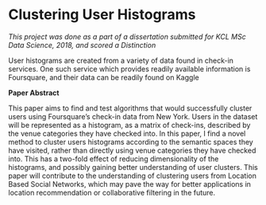 # Clustering User Histograms

*This project was done as a part of a dissertation submitted for KCL MSc Data Science, 2018, and scored a Distinction*

User histograms are created from a variety of data found in check-in services. One such service which provides readily available information is Foursquare,
and their data can be readily found on Kaggle

**Paper Abstract**

This paper aims to find and test algorithms that would successfully cluster users using Foursquare’s check-in data from New York. Users in the dataset will be represented as a histogram, as a matrix of check-ins, described by the venue categories they have checked into. In this paper, I find a novel method to cluster users histograms according to the semantic spaces they have visited, rather than directly using venue categories they have checked into. This has a two-fold effect of reducing dimensionality of the histograms, and possibly gaining better understanding of user clusters. This paper will contribute to the understanding of clustering users from Location Based Social Networks, which may pave the way for better applications in location recommendation or collaborative filtering in the future.
